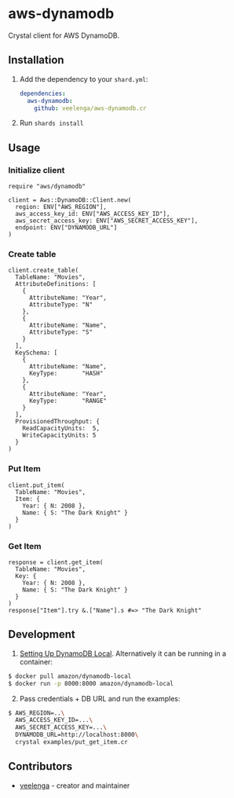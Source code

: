 # aws-dynamodb

Crystal client for AWS DynamoDB.

## Installation

1. Add the dependency to your `shard.yml`:

   ```yaml
   dependencies:
     aws-dynamodb:
       github: veelenga/aws-dynamodb.cr
   ```

2. Run `shards install`

## Usage

### Initialize client

```crystal
require "aws/dynamodb"

client = Aws::DynamoDB::Client.new(
  region: ENV["AWS_REGION"],
  aws_access_key_id: ENV["AWS_ACCESS_KEY_ID"],
  aws_secret_access_key: ENV["AWS_SECRET_ACCESS_KEY"],
  endpoint: ENV["DYNAMODB_URL"]
)

```

### Create table

``` crystal
client.create_table(
  TableName: "Movies",
  AttributeDefinitions: [
    {
      AttributeName: "Year",
      AttributeType: "N"
    },
    {
      AttributeName: "Name",
      AttributeType: "S"
    }
  ],
  KeySchema: [
    {
      AttributeName: "Name",
      KeyType:       "HASH"
    },
    {
      AttributeName: "Year",
      KeyType:       "RANGE"
    }
  ],
  ProvisionedThroughput: {
    ReadCapacityUnits:  5,
    WriteCapacityUnits: 5
  }
)

```

### Put Item

``` crystal
client.put_item(
  TableName: "Movies",
  Item: {
    Year: { N: 2008 },
    Name: { S: "The Dark Knight" }
  }
)

```

### Get Item

```crystal
response = client.get_item(
  TableName: "Movies",
  Key: {
    Year: { N: 2008 },
    Name: { S: "The Dark Knight" }
  }
)
response["Item"].try &.["Name"].s #=> "The Dark Knight"
```

## Development

1. [Setting Up DynamoDB Local](https://docs.aws.amazon.com/amazondynamodb/latest/developerguide/DynamoDBLocal.html).
Alternatively it can be running in a container:

``` sh
$ docker pull amazon/dynamodb-local
$ docker run -p 8000:8000 amazon/dynamodb-local
```

2. Pass credentials + DB URL and run the examples:

```sh
$ AWS_REGION=..\
  AWS_ACCESS_KEY_ID=...\
  AWS_SECRET_ACCESS_KEY=...\
  DYNAMODB_URL=http://localhost:8000\
  crystal examples/put_get_item.cr
```

## Contributors

- [veelenga](https://github.com/veelenga) - creator and maintainer
